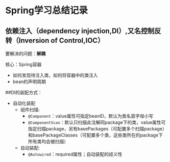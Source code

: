 # Spring学习总结记录

## 依赖注入（dependency injection,DI）,又名控制反转（Inversion of Control,IOC） 
要解决的问题：**解耦**

核心：Spring容器
* 如何发现待注入类，如何将容器中的类注入
* bean的声明周期

##DI的装配方式：
* 自动化装配
  * 组件扫描:
    * `@Component`：value属性可指定beanID，默认为类名首字母小写
    * `@ComponentScan`：默认只扫描此注解同package下的类，value属性可指定扫描package，另有basePackages（可配置多个扫描package）和basePackageClasses（可配置多个类，这些类所在的package下所有类均会被扫描）
  * 自动装配:
    * `@Autowired`：required属性；自动装配的歧义性

